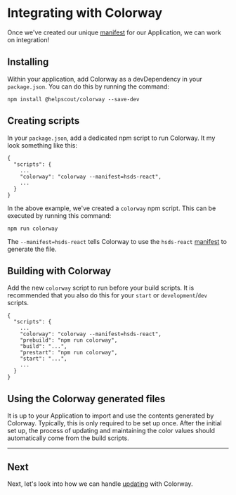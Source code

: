 # Integrating with Colorway

Once we've created our unique [manifest](./manifests.md) for our Application, we can work on integration!

## Installing

Within your application, add Colorway as a devDependency in your `package.json`. You can do this by running the command:

```
npm install @helpscout/colorway --save-dev
```

## Creating scripts

In your `package.json`, add a dedicated npm script to run Colorway. It my look something like this:

```
{
  "scripts": {
    ...
    "colorway": "colorway --manifest=hsds-react",
    ...
  }
}
```

In the above example, we've created a `colorway` npm script. This can be executed by running this command:

```
npm run colorway
```

The `--manifest=hsds-react` tells Colorway to use the `hsds-react` [manifest](./manifests.md) to generate the file.

## Building with Colorway

Add the new `colorway` script to run before your build scripts. It is recommended that you also do this for your `start` or `development`/`dev` scripts.

```
{
  "scripts": {
    ...
    "colorway": "colorway --manifest=hsds-react",
    "prebuild": "npm run colorway",
    "build": "...",
    "prestart": "npm run colorway",
    "start": "...",
    ...
  }
}
```

## Using the Colorway generated files

It is up to your Application to import and use the contents generated by Colorway. Typically, this is only required to be set up once. After the initial set up, the process of updating and maintaining the color values should automatically come from the build scripts.

---

## Next

Next, let's look into how we can handle [updating](./updating.md) with Colorway.
